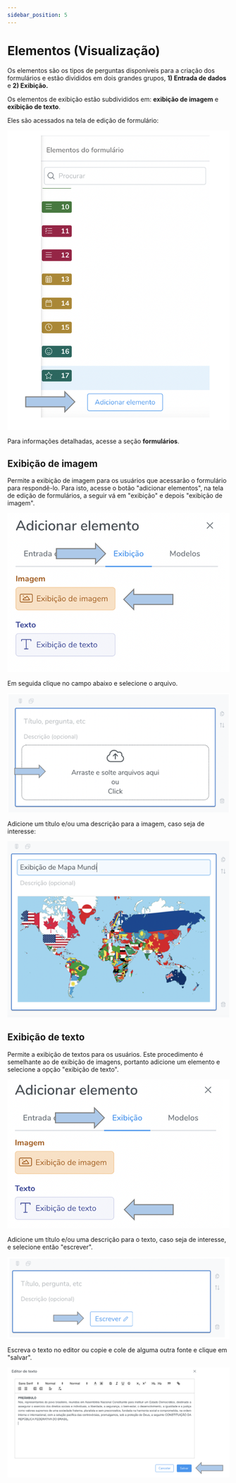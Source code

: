 ```yaml
---
sidebar_position: 5
---
```


# Elementos (Visualização)

Os elementos são os tipos de perguntas disponíveis para a criação dos formulários e estão divididos em dois grandes grupos, **1) Entrada de dados** e **2) Exibição.** 

Os elementos de exibição estão subdivididos em: **exibição de imagem** e **exibição de texto**.

Eles são acessados na tela de edição de formulário:

![add-elements](./images/add-elements.png)

Para informações detalhadas, acesse a seção **formulários**. 

## Exibição de imagem

Permite a exibição de imagem para os usuários que acessarão o formulário para respondê-lo. Para isto, acesse o botão "adicionar elementos", na tela de edição de formulários, a seguir vá em "exibição" e depois "exibição de imagem".

![image](./images/image.png)

Em seguida clique no campo abaixo e selecione o arquivo.

![add-image](./images/add-image.png)


Adicione um título e/ou uma descrição para a imagem, caso seja de interesse:

![map](./images/map.png)

## Exibição de texto

Permite a exibição de textos para os usuários. Este procedimento é semelhante ao de exibição de imagens, portanto adicione um elemento e selecione a opção "exibição de texto".

![text-ex](./images/text-ex.png)

Adicione um título e/ou uma descrição para o texto, caso seja de interesse, e selecione então "escrever".

![add-text](./images/add-text.png)

Escreva o texto no editor ou copie e cole de alguma outra fonte e clique em "salvar".

![edit-text](./images/edit-text.png)
